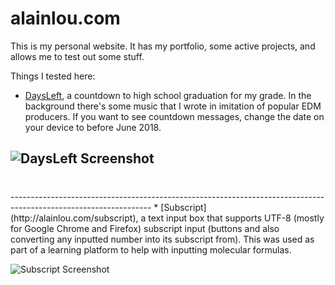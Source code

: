 # alainlou.com
This is my personal website. It has my portfolio, some active projects, and allows me to test out some stuff.

Things I tested here:
* [DaysLeft](http://alainlou.com/daysleft), a countdown to high school graduation for my grade. In the background there's some music that I wrote in imitation of popular EDM producers. If you want to see countdown messages, change the date on your device to before June 2018.

![DaysLeft Screenshot](https://github.com/alainlou/alainlou.github.io/blob/master/res/pics/days_left_sample.PNG)
-----------------------------------------------------------------------------------------------------------------
<div id="space">
  <div class="stars"></div>
  <div class="stars"></div>
  <div class="stars"></div>
  <div class="stars"></div>
  <div class="stars"></div>
</div>
  <a href="https://www.youtube.com/watch?v=dQw4w9WgXcQ">
    <div id="thingInTheMiddle">
      <h1 id="days"></h1>
      <h1 id="message"></h1>
    </div>
  </a>
<script src = "daysleft/getNumber.js"></script>
-----------------------------------------------------------------------------------------------------------------
* [Subscript](http://alainlou.com/subscript), a text input box that supports UTF-8 (mostly for Google Chrome and Firefox) subscript input (buttons and also converting any inputted number into its subscript from). This was used as part of a learning platform to help with inputting molecular formulas.

![Subscript Screenshot](https://github.com/alainlou/alainlou.github.io/blob/master/res/pics/subscript_sample.PNG)
